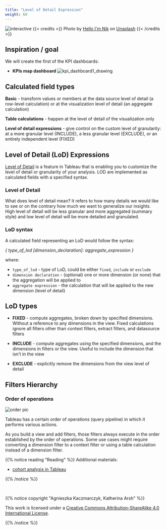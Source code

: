 ```yaml
---
title: "Level of Detail Expression"
weight: 60
---
```


![interactive](/images/detail.jpg)
{{< credits >}}
Photo by <a href="https://unsplash.com/@helloimnik?utm_source=unsplash&utm_medium=referral&utm_content=creditCopyText">Hello I'm Nik</a> on <a href="https://unsplash.com/s/photos/expressions?utm_source=unsplash&utm_medium=referral&utm_content=creditCopyText">Unsplash</a>
{{< /credits >}}

## Inspiration / goal
We will create the first of the KPI dashboards:

- **KPIs map dashboard**
![kpi_dashboard1_drawing](/images/kpi_dashboard1.png)
  

## **Calculated field types**

**Basic** - transform values or members at the data source level of detail (a row-level calculation) or at the visualization level of detail (an aggregate calculation)

**Table calculations** - happen at the level of detail of the visualization only

**Level of detail expressions** - give control on the custom level of granularity: at a more granular level (INCLUDE), a less granular level (EXCLUDE), or an entirely independent level (FIXED)


## Level of Detail (LoD) Expressions
[Level of Detail](https://help.tableau.com/current/pro/desktop/en-us/calculations_calculatedfields_lod.htm) is a feature in Tableau that is enabling you to customize the level of detail or granularity of your analysis. LOD are implemented as calculated fields with a specified syntax.

### Level of Detail
What does level of detail mean? It refers to how many details we would like to see or on the contrary how much we want to generalize our insights. High level of detail will be less granular and more aggregated (summary style) and low level of detail will be more detailed and granulated.

### LoD syntax 

A calculated field representing an LoD would follow the syntax:

*{ type_of_lod [dimension_declaration]: aggregate_expression }*

where:
-  `type_of_lod` - type of LoD, could be either `fixed`, `include` or `exclude`
- `dimension declaration` - (optional) one or more dimension (or none) that the aggregation will be applied to
- `aggregate expression` - the calculation that will be applied to the new dimension (level of detail)

## **LoD types**

- **FIXED** - compute aggregates, broken down by specified dimensions. Without a reference to any dimensions in the view. Fixed calculations ignore all filters other than context filters, extract filters, and datasource filters

- **INCLUDE** -  compute aggregates using the specified dimensions, and the dimensions in filters or the view. Useful to include the dimension that isn’t in the view

- **EXCLUDE** -  explicitly remove the dimensions from the view level of detail


## Filters Hierarchy
### Order of operations
![order pic](/images/order_operations.png)

Tableau has a certain order of operations (query pipeline) in which it performs various actions.

As you build a view and add filters, those filters always execute in the order established by the order of operations. Some use cases might require converting a dimension filter to a context filter or using a table calculation instead of a dimension filter.



{{% notice reading "Reading" %}}
Additional materials:
- [cohort analysis in Tableau](https://www.rigordatasolutions.com/post/cohort-analysis-in-tableau)

{{% /notice %}}

<br>

{{% notice copyright "Agnieszka Kaczmarczyk, Katherina Arsh" %}}

This work is licensed under a [Creative Commons Attribution-ShareAlike 4.0 International License](https://creativecommons.org/licenses/by-sa/4.0/).

{{% /notice %}}